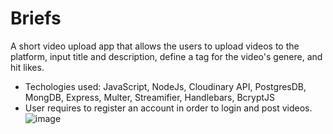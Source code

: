 # Briefs
A short video upload app that allows the users to upload videos to the platform, input title and description, define a tag for the video's genere, and hit likes.
* Techologies used: JavaScript, NodeJs, Cloudinary API, PostgresDB, MongDB, Express, Multer, Streamifier, Handlebars, BcryptJS
* User requires to register an account in order to login and post videos.
![image](https://github.com/wtse1225/Briefs-Video-App/assets/105259859/f456c799-4686-42f8-b1ed-1580540d351d)
